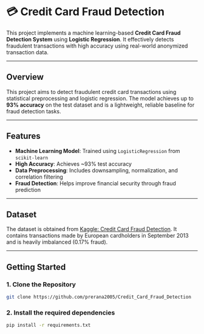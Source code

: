 # 💳 Credit Card Fraud Detection

This project implements a machine learning-based **Credit Card Fraud Detection System** using **Logistic Regression**. It effectively detects fraudulent transactions with high accuracy using real-world anonymized transaction data.

---

## Overview

This project aims to detect fraudulent credit card transactions using statistical preprocessing and logistic regression. The model achieves up to **93% accuracy** on the test dataset and is a lightweight, reliable baseline for fraud detection tasks.

---

## Features

-  **Machine Learning Model**: Trained using `LogisticRegression` from `scikit-learn`
-  **High Accuracy**: Achieves ~93% test accuracy
-  **Data Preprocessing**: Includes downsampling, normalization, and correlation filtering
-  **Fraud Detection**: Helps improve financial security through fraud prediction

---

##  Dataset

The dataset is obtained from [Kaggle: Credit Card Fraud Detection](https://www.kaggle.com/datasets/mlg-ulb/creditcardfraud). It contains transactions made by European cardholders in September 2013 and is heavily imbalanced (0.17% fraud).

---

## Getting Started

### 1. Clone the Repository
```bash
git clone https://github.com/prerana2005/Credit_Card_Fraud_Detection
```

### 2. Install the required dependencies
```bash
pip install -r requirements.txt
```
